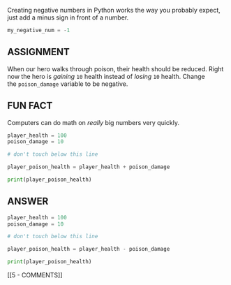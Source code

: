 Creating negative numbers in Python works the way you probably expect, just add a minus sign in front of a number.

```python
my_negative_num = -1
```

## ASSIGNMENT

When our hero walks through poison, their health should be reduced. Right now the hero is _gaining_ `10` health instead of _losing_ `10` health. Change the `poison_damage` variable to be negative.

## FUN FACT

Computers can do math on _really_ big numbers very quickly.

```python
player_health = 100
poison_damage = 10

# don't touch below this line

player_poison_health = player_health + poison_damage

print(player_poison_health)

```

## ANSWER

```python
player_health = 100
poison_damage = 10

# don't touch below this line

player_poison_health = player_health - poison_damage

print(player_poison_health)

```

[[5 - COMMENTS]]